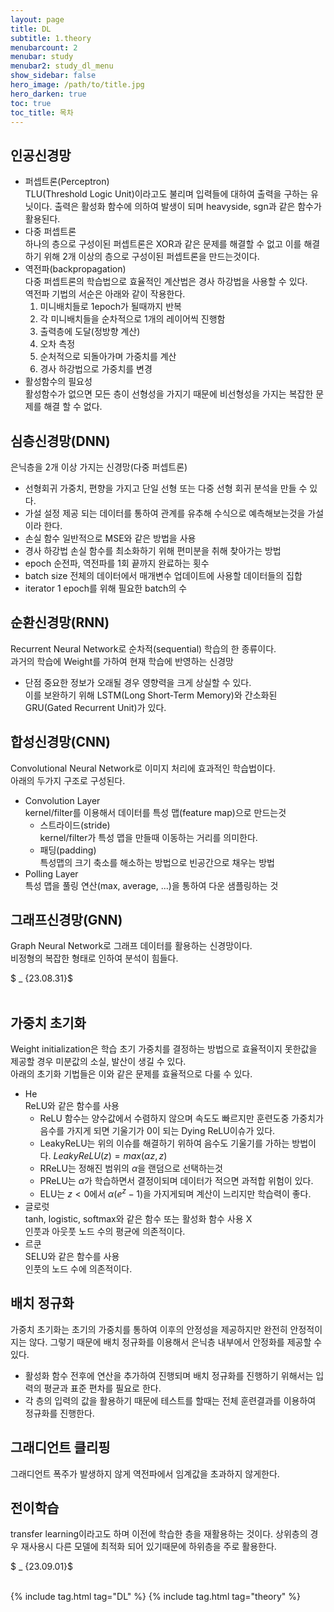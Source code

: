 ```yaml
---
layout: page
title: DL
subtitle: 1.theory
menubarcount: 2
menubar: study
menubar2: study_dl_menu
show_sidebar: false
hero_image: /path/to/title.jpg
hero_darken: true
toc: true
toc_title: 목차
---
```


## 인공신경망

* 퍼셉트론(Perceptron)  
TLU(Threshold Logic Unit)이라고도 불리며 입력들에 대하여 출력을 구하는 유닛이다. 출력은 활성화 함수에 의하여 발생이 되며 heavyside, sgn과 같은 함수가 활용된다.  
* 다중 퍼셉트론  
하나의 층으로 구성이된 퍼셉트론은 XOR과 같은 문제를 해결할 수 없고 이를 해결하기 위해 2개 이상의 층으로 구성이된 퍼셉트론을 만드는것이다.
* 역전파(backpropagation)  
다중 퍼셉트론의 학습법으로 효율적인 계산법은 경사 하강법을 사용할 수 있다.  
역전파 기법의 서순은 아래와 같이 작용한다.  
    1. 미니배치들로 1epoch가 될때까지 반복
    2. 각 미니배치들을 순차적으로 1개의 레이어씩 진행함
    3. 출력층에 도달(정방향 계산)
    4. 오차 측정
    5. 순처적으로 되돌아가며 가중치를 계산
    6. 경사 하강법으로 가중치를 변경
* 활성함수의 필요성  
활성함수가 없으면 모든 층이 선형성을 가지기 때문에 비선형성을 가지는 복잡한 문제를 해결 할 수 없다.   


## 심층신경망(DNN)
은닉층을 2개 이상 가지는 신경망(다중 퍼셉트론)

* 선형회귀
가중치, 편향을 가지고 단일 선형 또는 다중 선형 회귀 분석을 만들 수 있다.  
* 가설 설정
제공 되는 데이터를 통하여 관계를 유추해 수식으로 예측해보는것을 가설이라 한다.
* 손실 함수
일반적으로 MSE와 같은 방법을 사용
* 경사 하강법
손실 함수를 최소화하기 위해 편미분을 취해 찾아가는 방법
* epoch
순전파, 역전파를 1회 끝까지 완료하는 횟수
* batch size
전체의 데이터에서 매개변수 업데이트에 사용할 데이터들의 집합
* iterator
1 epoch를 위해 필요한 batch의 수

## 순환신경망(RNN)
Recurrent Neural Network로 순차적(sequential) 학습의 한 종류이다.  
과거의 학습에 Weight를 가하여 현재 학습에 반영하는 신경망
* 단점
중요한 정보가 오래될 경우 영향력을 크게 상실할 수 있다.  
이를 보완하기 위해 LSTM(Long Short-Term Memory)와 간소화된 GRU(Gated Recurrent Unit)가 있다.

## 합성신경망(CNN)
Convolutional Neural Network로 이미지 처리에 효과적인 학습법이다.  
아래의 두가지 구조로 구성된다.  
* Convolution Layer  
kernel/filter를 이용해서 데이터를 특성 맵(feature map)으로 만드는것  
    * 스트라이드(stride)  
kernel/filter가 특성 맵을 만들때 이동하는 거리를 의미한다.  
    * 패딩(padding)  
특성맵의 크기 축소를 해소하는 방법으로 빈공간으로 채우는 방법  
* Polling Layer  
특성 맵을 풀링 연산(max, average, ...)을 통하여 다운 샘플링하는 것

## 그래프신경망(GNN)
Graph Neural Network로 그래프 데이터를 활용하는 신경망이다.  
비정형의 복잡한 형태로 인하여 분석이 힘들다.  

$ _ {23.08.31}$<br/><br/>

## 가중치 초기화
Weight initialization은 학습 초기 가중치를 결정하는 방법으로 효율적이지 못한값을 제공할 경우 미분값의 소실, 발산이 생길 수 있다.  
아래의 초기화 기법들은 이와 같은 문제를 효율적으로 다룰 수 있다.  
* He  
ReLU와 같은 함수를 사용  
    * ReLU 함수는 양수값에서 수렴하지 않으며 속도도 빠르지만 훈련도중 가중치가 음수를 가지게 되면 기울기가 0이 되는 Dying ReLU이슈가 있다.  
    * LeakyReLU는 위의 이슈를 해결하기 위하여 음수도 기울기를 가하는 방법이다. $LeakyReLU(z) = max(\alpha z, z)$
    * RReLU는 정해진 범위의 $\alpha$을 랜덤으로 선택하는것
    * PReLU는 $\alpha$가 학습하면서 결정이되며 데이터가 적으면 과적합 위험이 있다.
    * ELU는 $z < 0$에서 $\alpha (e^z-1)$을 가지게되며 계산이 느리지만 학습력이 좋다.
* 글로럿  
tanh, logistic, softmax와 같은 함수 또는 활성화 함수 사용 X  
인풋과 아웃풋 노드 수의 평균에 의존적이다.  
* 르쿤  
SELU와 같은 함수를 사용  
인풋의 노드 수에 의존적이다.  

## 배치 정규화
가중치 초기화는 초기의 가중치를 통하여 이후의 안정성을 제공하지만 완전히 안정적이지는 않다. 그렇기 때문에 배치 정규화를 이용해서 은닉층 내부에서 안정화를 제공할 수 있다.  
* 활성화 함수 전후에 연산을 추가하여 진행되며 배치 정규화를 진행하기 위해서는 입력의 평균과 표준 편차를 필요로 한다.  
* 각 층의 입력의 값을 활용하기 때문에 테스트를 할때는 전체 훈련결과를 이용하여 정규화를 진행한다.  

## 그래디언트 클리핑
그래디언트 폭주가 발생하지 않게 역전파에서 임계값을 초과하지 않게한다.  

## 전이학습
transfer learning이라고도 하며 이전에 학습한 층을 재활용하는 것이다. 상위층의 경우 재사용시 다른 모델에 최적화 되어 있기때문에 하위층을 주로 활용한다. 

$ _ {23.09.01}$<br/><br/>



{% include tag.html tag="DL" %}  {% include tag.html tag="theory" %}